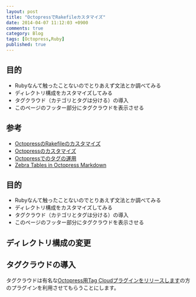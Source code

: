 ```yaml
---
layout: post
title: "OctopressでRakefileカスタマイズ"
date: 2014-04-07 11:12:03 +0900
comments: true
category: Blog
tags: [Octopress,Ruby]
published: true
---
```


## 目的

- Rubyなんて触ったことないのでとりあえず文法とか調べてみる
- ディレクトリ構成をカスタマイズしてみる
- タグクラウド（カテゴリとタグは分ける）の導入
- このページのフッター部分にタグクラウドを表示させる

<!-- more -->

## 参考

- [OctopressのRakefileのカスタマイズ](http://blog.awairo.net/blog/2014/01/01/customizing-octopress-rakefile/)
- [Octopressのカスタマイズ](http://blog.digital-bot.com/blog/2013/09/03/octopress-tips/)
- [Octopressでのタグの運用](http://rcmdnk.github.io/blog/2013/04/12/blog-octopress/)
- [Zebra Tables in Octopress Markdown](http://www.gorticus.com/blog/2012/09/09/zebra-tables-in-octopress-markdown/)


## 目的

- Rubyなんて触ったことないのでとりあえず文法とか調べてみる
- ディレクトリ構成をカスタマイズしてみる
- タグクラウド（カテゴリとタグは分ける）の導入
- このページのフッター部分にタグクラウドを表示させる


## ディレクトリ構成の変更


## タグクラウドの導入

タグクラウドは有名な[Octopress用Tag Cloudプラグインをリリースします](http://tokkonopapa.github.io/blog/2012/01/04/octopress-plugin-for-categories-cloud/)の方のプラグインを利用させてもらうことにします。  

<div class="github-widget" data-repo="tokkonopapa/octopress-tagcloud"></div>
